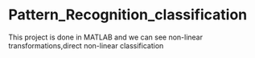 # Pattern_Recognition_classification
This project is done in MATLAB and we can see non-linear transformations,direct non-linear classification

